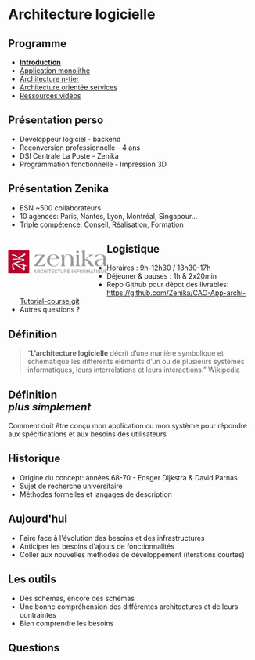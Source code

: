 # Architecture logicielle

<!-- .slide: class="page-title" -->



## Programme

<!-- .slide: id="master-toc" class="toc" -->

 - **[Introduction](#/0)**
 - [Application monolithe](#/1)
 - [Architecture n-tier](#/2)
 - [Architecture orientée services](#/3)
 - [Ressources vidéos](#/4)



## Présentation perso

 - Développeur logiciel - backend
 - Reconversion professionnelle - 4 ans
 - DSI Centrale La Poste - Zenika
 - Programmation fonctionnelle - Impression 3D



## Présentation Zenika

<!-- .element: style="display: block; float: left; margin: 30px 0; width: 60%" -->

 - ESN ~500 collaborateurs
 - 10 agences: Paris, Nantes, Lyon, Montréal, Singapour...
 - Triple compétence: Conseil, Réalisation, Formation

<figure style="display: block; float: left; margin: 30px 0; width: 40%">
	<img src="ressources/logo-zenika.jpg" alt="Logo Zenika" style="margin: auto;"/>
</figure>



## Logistique

- Horaires : 9h-12h30 / 13h30-17h
- Déjeuner & pauses : 1h & 2x20min
- Repo Github pour dépot des livrables: https://github.com/Zenika/CAO-App-archi-Tutorial-course.git
- Autres questions ?



## Définition

> “**L’architecture logicielle** décrit d’une manière symbolique et schématique les différents éléments d’un ou de plusieurs systèmes informatiques, leurs interrelations et leurs interactions.” Wikipedia



## Définition</br>*plus simplement*

Comment doit être conçu mon application ou mon système pour répondre aux spécifications et aux besoins des utilisateurs



## Historique

 - Origine du concept: années 68-70 - Edsger Dijkstra & David Parnas
 - Sujet de recherche universitaire
 - Méthodes formelles et langages de description



## Aujourd'hui

 - Faire face à l'évolution des besoins et des infrastructures
 - Anticiper les besoins d'ajouts de fonctionnalités
 - Coller aux nouvelles méthodes de développement (itérations courtes)



## Les outils

 - Des schémas, encore des schémas
 - Une bonne compréhension des différentes architectures et de leurs contraintes
 - Bien comprendre les besoins



## Questions

<!-- .slide: class="page-questions" -->
